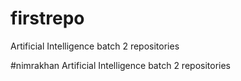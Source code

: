 # firstrepo
Artificial Intelligence batch 2 repositories





#nimrakhan
Artificial Intelligence batch 2 repositories
